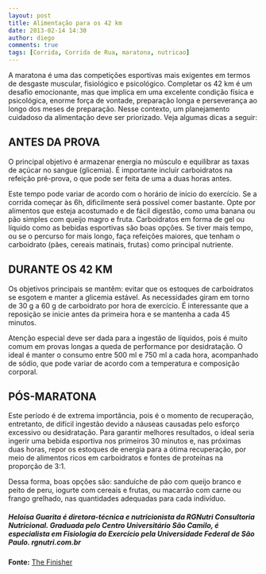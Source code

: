 ```yaml
---
layout: post
title: Alimentação para os 42 km
date: 2013-02-14 14:30
author: diego
comments: true
tags: [Corrida, Corrida de Rua, maratona, nutricao]
---
```


A maratona é uma das competições esportivas mais exigentes em termos de desgaste muscular, fisiológico e psicológico. Completar os 42 km é um desafio emocionante, mas que implica em uma excelente condição física e psicológica, enorme força de vontade, preparação longa e perseverança ao longo dos meses de preparação. Nesse contexto, um planejamento cuidadoso da alimentação deve ser priorizado. Veja algumas dicas a seguir:

## ANTES DA PROVA

O principal objetivo é armazenar energia no músculo e equilibrar as taxas de açúcar no sangue (glicemia). É importante incluir carboidratos na refeição pré-prova, o que pode ser feita de uma a duas horas antes.

Este tempo pode variar de acordo com o horário de início do exercício. Se a corrida começar às 6h, dificilmente será possível comer bastante. Opte por alimentos que esteja acostumado e de fácil digestão, como uma banana ou pão simples com queijo magro e fruta. Carboidratos em forma de gel ou líquido como as bebidas esportivas são boas opções. Se tiver mais tempo, ou se o percurso for mais longo, faça refeições maiores, que tenham o carboidrato (pães, cereais matinais, frutas) como principal nutriente.

## DURANTE OS 42 KM

Os objetivos principais se mantêm: evitar que os estoques de carboidratos se esgotem e manter a glicemia estável. As necessidades giram em torno de 30 g a 60 g de carboidrato por hora de exercício. É interessante que a reposição se inicie antes da primeira hora e se mantenha a cada 45 minutos.

Atenção especial deve ser dada para a ingestão de líquidos, pois é muito comum em provas longas a queda de performance por desidratação. O ideal é manter o consumo entre 500 ml e 750 ml a cada hora, acompanhado de sódio, que pode variar de acordo com a temperatura e composição corporal.

## PÓS-MARATONA
Este período é de extrema importância, pois é o momento de recuperação, entretanto, de difícil ingestão devido a náuseas causadas pelo esforço excessivo ou desidratação. Para garantir melhores resultados, o ideal seria ingerir uma bebida esportiva nos primeiros 30 minutos e, nas próximas duas horas, repor os estoques de energia para a ótima recuperação, por meio de alimentos ricos em carboidratos e fontes de proteínas na proporção de 3:1.

Dessa forma, boas opções são: sanduíche de pão com queijo branco e peito de peru, iogurte com cereais e frutas, ou macarrão com carne ou frango grelhado, nas quantidades adequadas para cada indivíduo.

##### Heloisa Guarita é diretora-técnica e nutricionista da RGNutri Consultoria Nutricional. Graduada pelo Centro Universitário São Camilo, é especialista em Fisiologia do Exercício pela Universidade Federal de São Paulo. rgnutri.com.br

**Fonte:** <a href="http://www.thefinisher.com.br/news/materia/-alimentacao-para-os-42-km#.UR0dIqWc98w" target="_blank">The Finisher</a>
